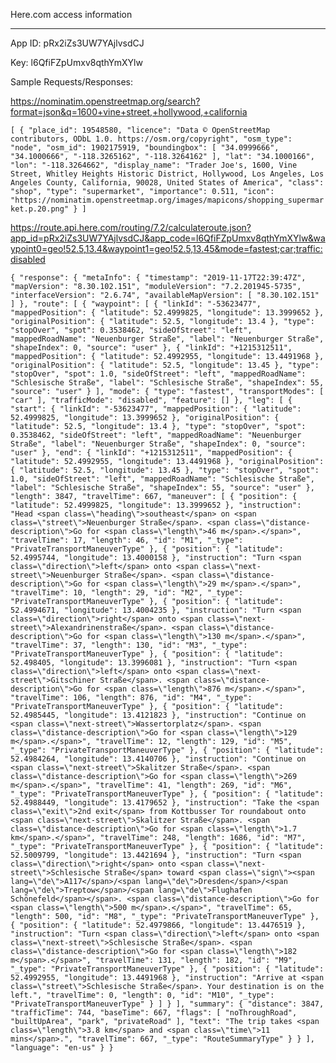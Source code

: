 Here.com access information
_______

App ID: pRx2iZs3UW7YAjlvsdCJ

Key: l6QfiFZpUmxv8qthYmXYlw

Sample Requests/Responses:

https://nominatim.openstreetmap.org/search?format=json&q=1600+vine+street,+hollywood,+california

`
[
    {
        "place_id": 19548580,
        "licence": "Data © OpenStreetMap contributors, ODbL 1.0. https://osm.org/copyright",
        "osm_type": "node",
        "osm_id": 1902175919,
        "boundingbox": [
            "34.0999666",
            "34.1000666",
            "-118.3265162",
            "-118.3264162"
        ],
        "lat": "34.1000166",
        "lon": "-118.3264662",
        "display_name": "Trader Joe's, 1600, Vine Street, Whitley Heights Historic District, Hollywood, Los Angeles, Los Angeles County, California, 90028, United States of America",
        "class": "shop",
        "type": "supermarket",
        "importance": 0.511,
        "icon": "https://nominatim.openstreetmap.org/images/mapicons/shopping_supermarket.p.20.png"
    }
]
`

https://route.api.here.com/routing/7.2/calculateroute.json?app_id=pRx2iZs3UW7YAjlvsdCJ&app_code=l6QfiFZpUmxv8qthYmXYlw&waypoint0=geo!52.5,13.4&waypoint1=geo!52.5,13.45&mode=fastest;car;traffic:disabled

`
{
    "response": {
        "metaInfo": {
            "timestamp": "2019-11-17T22:39:47Z",
            "mapVersion": "8.30.102.151",
            "moduleVersion": "7.2.201945-5735",
            "interfaceVersion": "2.6.74",
            "availableMapVersion": [
                "8.30.102.151"
            ]
        },
        "route": [
            {
                "waypoint": [
                    {
                        "linkId": "-53623477",
                        "mappedPosition": {
                            "latitude": 52.4999825,
                            "longitude": 13.3999652
                        },
                        "originalPosition": {
                            "latitude": 52.5,
                            "longitude": 13.4
                        },
                        "type": "stopOver",
                        "spot": 0.3538462,
                        "sideOfStreet": "left",
                        "mappedRoadName": "Neuenburger Straße",
                        "label": "Neuenburger Straße",
                        "shapeIndex": 0,
                        "source": "user"
                    },
                    {
                        "linkId": "+1215312511",
                        "mappedPosition": {
                            "latitude": 52.4992955,
                            "longitude": 13.4491968
                        },
                        "originalPosition": {
                            "latitude": 52.5,
                            "longitude": 13.45
                        },
                        "type": "stopOver",
                        "spot": 1.0,
                        "sideOfStreet": "left",
                        "mappedRoadName": "Schlesische Straße",
                        "label": "Schlesische Straße",
                        "shapeIndex": 55,
                        "source": "user"
                    }
                ],
                "mode": {
                    "type": "fastest",
                    "transportModes": [
                        "car"
                    ],
                    "trafficMode": "disabled",
                    "feature": []
                },
                "leg": [
                    {
                        "start": {
                            "linkId": "-53623477",
                            "mappedPosition": {
                                "latitude": 52.4999825,
                                "longitude": 13.3999652
                            },
                            "originalPosition": {
                                "latitude": 52.5,
                                "longitude": 13.4
                            },
                            "type": "stopOver",
                            "spot": 0.3538462,
                            "sideOfStreet": "left",
                            "mappedRoadName": "Neuenburger Straße",
                            "label": "Neuenburger Straße",
                            "shapeIndex": 0,
                            "source": "user"
                        },
                        "end": {
                            "linkId": "+1215312511",
                            "mappedPosition": {
                                "latitude": 52.4992955,
                                "longitude": 13.4491968
                            },
                            "originalPosition": {
                                "latitude": 52.5,
                                "longitude": 13.45
                            },
                            "type": "stopOver",
                            "spot": 1.0,
                            "sideOfStreet": "left",
                            "mappedRoadName": "Schlesische Straße",
                            "label": "Schlesische Straße",
                            "shapeIndex": 55,
                            "source": "user"
                        },
                        "length": 3847,
                        "travelTime": 667,
                        "maneuver": [
                            {
                                "position": {
                                    "latitude": 52.4999825,
                                    "longitude": 13.3999652
                                },
                                "instruction": "Head <span class=\"heading\">southeast</span> on <span class=\"street\">Neuenburger Straße</span>. <span class=\"distance-description\">Go for <span class=\"length\">46 m</span>.</span>",
                                "travelTime": 17,
                                "length": 46,
                                "id": "M1",
                                "_type": "PrivateTransportManeuverType"
                            },
                            {
                                "position": {
                                    "latitude": 52.4995744,
                                    "longitude": 13.4000158
                                },
                                "instruction": "Turn <span class=\"direction\">left</span> onto <span class=\"next-street\">Neuenburger Straße</span>. <span class=\"distance-description\">Go for <span class=\"length\">29 m</span>.</span>",
                                "travelTime": 10,
                                "length": 29,
                                "id": "M2",
                                "_type": "PrivateTransportManeuverType"
                            },
                            {
                                "position": {
                                    "latitude": 52.4994671,
                                    "longitude": 13.4004235
                                },
                                "instruction": "Turn <span class=\"direction\">right</span> onto <span class=\"next-street\">Alexandrinenstraße</span>. <span class=\"distance-description\">Go for <span class=\"length\">130 m</span>.</span>",
                                "travelTime": 37,
                                "length": 130,
                                "id": "M3",
                                "_type": "PrivateTransportManeuverType"
                            },
                            {
                                "position": {
                                    "latitude": 52.498405,
                                    "longitude": 13.3996081
                                },
                                "instruction": "Turn <span class=\"direction\">left</span> onto <span class=\"next-street\">Gitschiner Straße</span>. <span class=\"distance-description\">Go for <span class=\"length\">876 m</span>.</span>",
                                "travelTime": 106,
                                "length": 876,
                                "id": "M4",
                                "_type": "PrivateTransportManeuverType"
                            },
                            {
                                "position": {
                                    "latitude": 52.4985445,
                                    "longitude": 13.4121823
                                },
                                "instruction": "Continue on <span class=\"next-street\">Wassertorplatz</span>. <span class=\"distance-description\">Go for <span class=\"length\">129 m</span>.</span>",
                                "travelTime": 12,
                                "length": 129,
                                "id": "M5",
                                "_type": "PrivateTransportManeuverType"
                            },
                            {
                                "position": {
                                    "latitude": 52.4984264,
                                    "longitude": 13.4140706
                                },
                                "instruction": "Continue on <span class=\"next-street\">Skalitzer Straße</span>. <span class=\"distance-description\">Go for <span class=\"length\">269 m</span>.</span>",
                                "travelTime": 41,
                                "length": 269,
                                "id": "M6",
                                "_type": "PrivateTransportManeuverType"
                            },
                            {
                                "position": {
                                    "latitude": 52.4988449,
                                    "longitude": 13.4179652
                                },
                                "instruction": "Take the <span class=\"exit\">2nd exit</span> from Kottbusser Tor roundabout onto <span class=\"next-street\">Skalitzer Straße</span>. <span class=\"distance-description\">Go for <span class=\"length\">1.7 km</span>.</span>",
                                "travelTime": 248,
                                "length": 1686,
                                "id": "M7",
                                "_type": "PrivateTransportManeuverType"
                            },
                            {
                                "position": {
                                    "latitude": 52.5009799,
                                    "longitude": 13.4421694
                                },
                                "instruction": "Turn <span class=\"direction\">right</span> onto <span class=\"next-street\">Schlesische Straße</span> toward <span class=\"sign\"><span lang=\"de\">A117</span>/<span lang=\"de\">Dresden</span>/<span lang=\"de\">Treptow</span>/<span lang=\"de\">Flughafen Schönefeld</span></span>. <span class=\"distance-description\">Go for <span class=\"length\">500 m</span>.</span>",
                                "travelTime": 65,
                                "length": 500,
                                "id": "M8",
                                "_type": "PrivateTransportManeuverType"
                            },
                            {
                                "position": {
                                    "latitude": 52.4979866,
                                    "longitude": 13.4476519
                                },
                                "instruction": "Turn <span class=\"direction\">left</span> onto <span class=\"next-street\">Schlesische Straße</span>. <span class=\"distance-description\">Go for <span class=\"length\">182 m</span>.</span>",
                                "travelTime": 131,
                                "length": 182,
                                "id": "M9",
                                "_type": "PrivateTransportManeuverType"
                            },
                            {
                                "position": {
                                    "latitude": 52.4992955,
                                    "longitude": 13.4491968
                                },
                                "instruction": "Arrive at <span class=\"street\">Schlesische Straße</span>. Your destination is on the left.",
                                "travelTime": 0,
                                "length": 0,
                                "id": "M10",
                                "_type": "PrivateTransportManeuverType"
                            }
                        ]
                    }
                ],
                "summary": {
                    "distance": 3847,
                    "trafficTime": 744,
                    "baseTime": 667,
                    "flags": [
                        "noThroughRoad",
                        "builtUpArea",
                        "park",
                        "privateRoad"
                    ],
                    "text": "The trip takes <span class=\"length\">3.8 km</span> and <span class=\"time\">11 mins</span>.",
                    "travelTime": 667,
                    "_type": "RouteSummaryType"
                }
            }
        ],
        "language": "en-us"
    }
}
`
